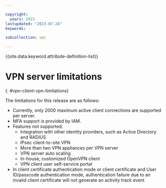 ```yaml
---

copyright:
  years: 2023
lastupdated: "2023-07-24"
keywords:

subcollection: vpc

---
```


{{site.data.keyword.attribute-definition-list}}

# VPN server limitations
{: #vpn-client-vpn-limitations}

The limitations for this release are as follows:

* Currently, only 2000 maximum active client connections are supported per server.
* MFA support is provided by IAM.
* Features not supported:
  * Integration with other identity providers, such as Active Directory and RADIUS
  * IPsec client-to-site VPN
  * More than two VPN appliances per VPN server
  * VPN server auto scaling
  * In-house, customized OpenVPN client  
  * VPN client user self-service portal
* In client certificate authentication mode or client certificate and User ID/passcode authentication mode, authentication failure due to an invalid client certificate will not generate an activity track event
